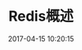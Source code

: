 ---
title: Redis概述
description: 
featured_media: /icons/redis.png
date: 2017-04-15 10:20:15
post: true
comments: true
humanize: false
tags:
- Nosql
- Redis
---